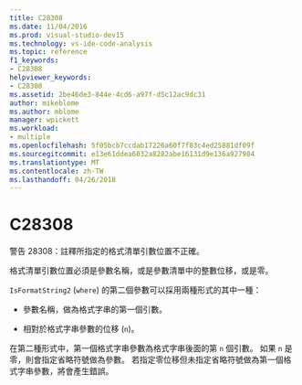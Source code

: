 ```yaml
---
title: C28308
ms.date: 11/04/2016
ms.prod: visual-studio-dev15
ms.technology: vs-ide-code-analysis
ms.topic: reference
f1_keywords:
- C28308
helpviewer_keywords:
- C28308
ms.assetid: 2be46de3-844e-4cd6-a97f-d5c12ac9dc31
author: mikeblome
ms.author: mblome
manager: wpickett
ms.workload:
- multiple
ms.openlocfilehash: 5f05bcb7ccdab17226a60f7f83c4ed25881df09f
ms.sourcegitcommit: e13e61ddea6032a8282abe16131d9e136a927984
ms.translationtype: MT
ms.contentlocale: zh-TW
ms.lasthandoff: 04/26/2018
---
```

# <a name="c28308"></a>C28308
警告 28308：註釋所指定的格式清單引數位置不正確。

 格式清單引數位置必須是參數名稱，或是參數清單中的整數位移，或是零。

 `IsFormatString2` (`where`) 的第二個參數可以採用兩種形式的其中一種：

-   參數名稱，做為格式字串的第一個引數。

-   相對於格式字串參數的位移 (`n`)。

 在第二種形式中，第一個格式字串參數為格式字串後面的第 `n` 個引數。 如果 `n` 是零，則會指定省略符號做為參數。 若指定零位移但未指定省略符號做為第一個格式字串參數，將會產生錯誤。